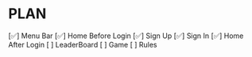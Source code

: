 # PLAN

[✅] Menu Bar
[✅] Home Before Login
[✅] Sign Up
[✅] Sign In
[✅] Home After Login
[ ] LeaderBoard
[ ] Game
[ ] Rules
